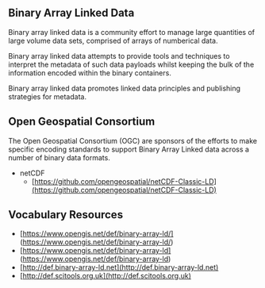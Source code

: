 ## Binary Array Linked Data

Binary array linked data is a community effort to manage large quantities of large volume data sets, comprised of arrays of numberical data.

Binary array linked data attempts to provide tools and techniques to interpret the metadata of such data payloads whilst keeping the bulk of the information encoded within the binary containers.

Binary array linked data promotes linked data principles and publishing strategies for metadata.

## Open Geospatial Consortium 

The Open Geospatial Consortium (OGC) are sponsors of the efforts to make specific encoding standards to support Binary Array Linked data across a number of binary data formats.

* netCDF
    * [https://github.com/opengeospatial/netCDF-Classic-LD](https://github.com/opengeospatial/netCDF-Classic-LD)

## Vocabulary Resources

* [https://www.opengis.net/def/binary-array-ld/] (https://www.opengis.net/def/binary-array-ld/)
* [https://www.opengis.net/def/binary-array-ld] (https://www.opengis.net/def/binary-array-ld)
* [http://def.binary-array-ld.net](http://def.binary-array-ld.net)
* [http://def.scitools.org.uk](http://def.scitools.org.uk)
